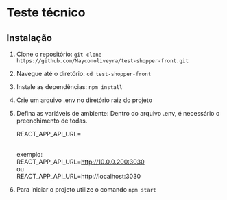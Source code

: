 # Teste técnico

## Instalação

1. Clone o repositório: `git clone https://github.com/Mayconoliveyra/test-shopper-front.git`
2. Navegue até o diretório: `cd test-shopper-front`
3. Instale as dependências: `npm install`
4. Crie um arquivo .env no diretório raiz do projeto
5. Defina as variáveis de ambiente: Dentro do arquivo .env, é necessário o preenchimento de todas.

   REACT_APP_API_URL=

   <br>exemplo:
   <br>REACT_APP_API_URL=http://10.0.0.200:3030
   <br>ou
   <br>REACT_APP_API_URL=http://localhost:3030

6. Para iniciar o projeto utilize o comando `npm start`
